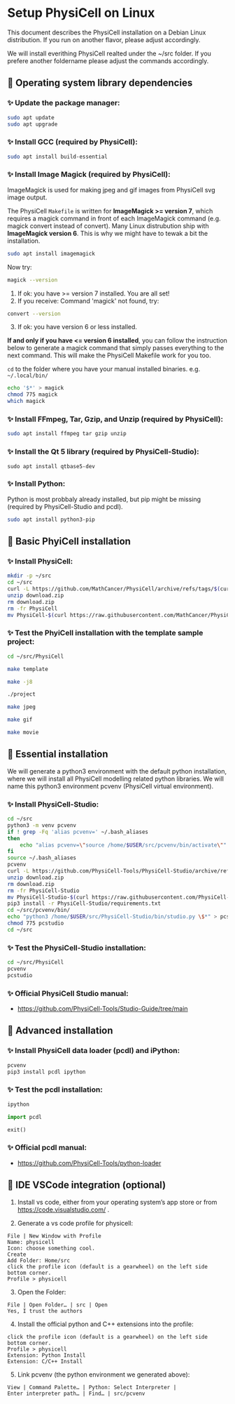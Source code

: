 # Setup PhysiCell on Linux

This document describes the PhysiCell installation on a Debian Linux distribution.
If you run on another flavor, please adjust accordingly.

We will install everithing PhysiCell realted under the ~/src folder.
If you prefere another foldername please adjust the commands accordingly.


## &#x1F427; Operating system library dependencies

### &#x2728; Update the package manager:

```bash
sudo apt update
sudo apt upgrade
```

### &#x2728; Install GCC (required by PhysiCell):

```bash
sudo apt install build-essential
```

### &#x2728; Install Image Magick (required by PhysiCell):

ImageMagick is used for making jpeg and gif images from PhysiCell svg image output.

The PhysiCell `Makefile` is written for **ImageMagick >=  version 7**, which requires a magick command in front of each ImageMagick command (e.g. magick convert instead of convert).
Many Linux distrubution ship with **ImageMagick version 6**.
This is why we might have to tewak a bit the installation.

```bash
sudo apt install imagemagick
```

Now try:
```bash
magick --version
```

1. If ok: you have >= version 7 installed. You are all set!
2. If you receive: Command 'magick' not found, try:
```bash
convert --version
```
3. If ok: you have version 6 or less installed.

**If and only if you have <= version 6 installed**, you can follow the instruction below to generate a magick command that simply passes everything to the next command. This will make the PhysiCell Makefile work for you too.

`cd` to the folder where you have your manual installed binaries. e.g. `~/.local/bin/`

```bash
echo '$*' > magick
chmod 775 magick
which magick
```

### &#x2728; Install FFmpeg, Tar, Gzip, and Unzip (required by PhysiCell):

```bash
sudo apt install ffmpeg tar gzip unzip
```

### &#x2728; Install the Qt 5 library (required by PhysiCell-Studio):
```
sudo apt install qtbase5-dev
```

### &#x2728; Install Python:

Python is most probbaly already installed, but pip might be missing (required by PhysiCell-Studio and pcdl).

```bash
sudo apt install python3-pip
```


## &#x1F427; Basic PhyiCell installation

### &#x2728; Install PhysiCell:

```bash
mkdir -p ~/src
cd ~/src
curl -L https://github.com/MathCancer/PhysiCell/archive/refs/tags/$(curl https://raw.githubusercontent.com/MathCancer/PhysiCell/master/VERSION.txt).zip > download.zip
unzip download.zip
rm download.zip
rm -fr PhysiCell
mv PhysiCell-$(curl https://raw.githubusercontent.com/MathCancer/PhysiCell/master/VERSION.txt) PhysiCell
```

### &#x2728; Test the PhyiCell installation with the template sample project:

```bash
cd ~/src/PhysiCell
```
```bash
make template
```
```bash
make -j8
```
```bash
./project
```
```bash
make jpeg
```
```bash
make gif
```
```bash
make movie
```


## &#x1F427; Essential installation

We will generate a python3 environment with the default python installation, where we will install all PhysiCell modelling related python libraries.
We will name this python3 environment pcvenv (PhysiCell virtual environment).

### &#x2728; Install PhysiCell-Studio:

```bash
cd ~/src
python3 -m venv pcvenv
if ! grep -Fq 'alias pcvenv=' ~/.bash_aliases
then
    echo "alias pcvenv=\"source /home/$USER/src/pcvenv/bin/activate\"" >> ~/.bash_aliases
fi
source ~/.bash_aliases
pcvenv
curl -L https://github.com/PhysiCell-Tools/PhysiCell-Studio/archive/refs/tags/v$(curl https://raw.githubusercontent.com/PhysiCell-Tools/PhysiCell-Studio/refs/heads/main/VERSION.txt).zip > download.zip
unzip download.zip
rm download.zip
rm -fr PhysiCell-Studio
mv PhysiCell-Studio-$(curl https://raw.githubusercontent.com/PhysiCell-Tools/PhysiCell-Studio/refs/heads/main/VERSION.txt) PhysiCell-Studio
pip3 install -r PhysiCell-Studio/requirements.txt
cd ~/src/pcvenv/bin/
echo "python3 /home/$USER/src/PhysiCell-Studio/bin/studio.py \$*" > pcstudio
chmod 775 pcstudio
cd ~/src
```

### &#x2728; Test the PhysiCell-Studio installation:

```bash
cd ~/src/PhysiCell
pcvenv
pcstudio
```

### &#x2728; Official PhysiCell Studio manual:

+ https://github.com/PhysiCell-Tools/Studio-Guide/tree/main


## &#x1F427; Advanced installation

### &#x2728; Install PhysiCell data loader (pcdl) and iPython:

```bash
pcvenv
pip3 install pcdl ipython
```
### &#x2728; Test the pcdl installation:

```bash
ipython
```
```python
import pcdl
```
```python
exit()
```

### &#x2728; Official pcdl manual:

+ https://github.com/PhysiCell-Tools/python-loader



## &#x1F427; IDE VSCode integration (optional)

1. Install vs code, either from your operating system’s app store or from https://code.visualstudio.com/ .

2. Generate a vs code profile for physicell:

```
File | New Window with Profile
Name: physicell
Icon: choose something cool.
Create
Add Folder: Home/src
click the profile icon (default is a gearwheel) on the left side bottom corner.
Profile > physicell
```

3. Open the Folder:

```
File | Open Folder… | src | Open
Yes, I trust the authors
```

4. Install the official python and C++ extensions into the profile:

```
click the profile icon (default is a gearwheel) on the left side bottom corner.
Profile > physicell
Extension: Python Install
Extension: C/C++ Install
```

5. Link pcvenv (the python environment we generated above):

```
View | Command Palette… | Python: Select Interpreter |
Enter interpreter path… | Find… | src/pcvenv
```

